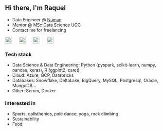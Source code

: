 ## Hi there, I'm Raquel 

- Data Engineer @ [Numan](numan.com)
- Mentor @ [MSc Data Science UOC](https://estudios.uoc.edu/es/masters-universitarios/data-science/presentacion)
- Contact me for freelancing

[<img src="https://raw.githubusercontent.com/peterthehan/peterthehan/main/assets/github.svg" width="22px" alt="GitHub"/>](https://github.com/raquelie)
&nbsp;&nbsp;&nbsp;&nbsp;
[<img src="[https://raw.githubusercontent.com/peterthehan/peterthehan/master/assets/linkedin.svg](https://cdns.iconmonstr.com/wp-content/releases/preview/2012/240/iconmonstr-linkedin-3.png)" width="22px" alt="LinkedIn"/>](https://www.linkedin.com/in/raquelorallo)
&nbsp;&nbsp;&nbsp;&nbsp;
[<img src="https://upload.wikimedia.org/wikipedia/commons/thumb/e/e7/Instagram_logo_2016.svg/132px-Instagram_logo_2016.svg.png?20210403190622" width="22px" alt="Instagram"/>](https://www.instagram.com/raquelieb)
&nbsp;&nbsp;&nbsp;&nbsp;
[<img src="https://upload.wikimedia.org/wikipedia/commons/thumb/8/82/Telegram_logo.svg/1024px-Telegram_logo.svg.png" width="22px" alt="Telegram"/>](https://t.me/raquelie)

### Tech stack

- Data Science & Data Engineering: Python (pyspark, scikit-learn, numpy, pandas, keras), R (ggplot2, caret)
- Cloud: Azure, GCP, Databricks
- Databases: Snowflake, DeltaLake, BigQuery, MySQL, Postgresql, Oracle, MongoDB...
- Other: Scrum, Docker

### Interested in

- Sports: calisthenics, pole dance, yoga, rock climbing
- Sustainability
- Food
